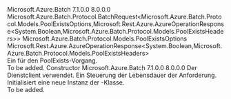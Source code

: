 <Type Name="PoolExistsBatchRequest" FullName="Microsoft.Azure.Batch.Protocol.BatchRequests.PoolExistsBatchRequest">
  <TypeSignature Language="C#" Value="public class PoolExistsBatchRequest : Microsoft.Azure.Batch.Protocol.BatchRequest&lt;Microsoft.Azure.Batch.Protocol.Models.PoolExistsOptions,Microsoft.Rest.Azure.AzureOperationResponse&lt;bool,Microsoft.Azure.Batch.Protocol.Models.PoolExistsHeaders&gt;&gt;" />
  <TypeSignature Language="ILAsm" Value=".class public auto ansi beforefieldinit PoolExistsBatchRequest extends Microsoft.Azure.Batch.Protocol.BatchRequest`2&lt;class Microsoft.Azure.Batch.Protocol.Models.PoolExistsOptions, class Microsoft.Rest.Azure.AzureOperationResponse`2&lt;bool, class Microsoft.Azure.Batch.Protocol.Models.PoolExistsHeaders&gt;&gt;" />
  <TypeSignature Language="DocId" Value="T:Microsoft.Azure.Batch.Protocol.BatchRequests.PoolExistsBatchRequest" />
  <TypeSignature Language="VB.NET" Value="Public Class PoolExistsBatchRequest&#xA;Inherits BatchRequest(Of PoolExistsOptions, AzureOperationResponse(Of Boolean, PoolExistsHeaders))" />
  <TypeSignature Language="F#" Value="type PoolExistsBatchRequest = class&#xA;    inherit BatchRequest&lt;PoolExistsOptions, AzureOperationResponse&lt;bool, PoolExistsHeaders&gt;&gt;" />
  <AssemblyInfo>
    <AssemblyName>Microsoft.Azure.Batch</AssemblyName>
    <AssemblyVersion>7.1.0.0</AssemblyVersion>
    <AssemblyVersion>8.0.0.0</AssemblyVersion>
  </AssemblyInfo>
  <Base>
    <BaseTypeName>Microsoft.Azure.Batch.Protocol.BatchRequest&lt;Microsoft.Azure.Batch.Protocol.Models.PoolExistsOptions,Microsoft.Rest.Azure.AzureOperationResponse&lt;System.Boolean,Microsoft.Azure.Batch.Protocol.Models.PoolExistsHeaders&gt;&gt;</BaseTypeName>
    <BaseTypeArguments>
      <BaseTypeArgument TypeParamName="TOptions">Microsoft.Azure.Batch.Protocol.Models.PoolExistsOptions</BaseTypeArgument>
      <BaseTypeArgument TypeParamName="TResponse">Microsoft.Rest.Azure.AzureOperationResponse&lt;System.Boolean,Microsoft.Azure.Batch.Protocol.Models.PoolExistsHeaders&gt;</BaseTypeArgument>
    </BaseTypeArguments>
  </Base>
  <Interfaces />
  <Docs>
    <summary>
            Ein <see cref="T:Microsoft.Azure.Batch.Protocol.IBatchRequest" /> für den PoolExists-Vorgang.
            </summary>
    <remarks>To be added.</remarks>
  </Docs>
  <Members>
    <Member MemberName=".ctor">
      <MemberSignature Language="C#" Value="public PoolExistsBatchRequest (Microsoft.Azure.Batch.Protocol.BatchServiceClient serviceClient, System.Threading.CancellationToken cancellationToken);" />
      <MemberSignature Language="ILAsm" Value=".method public hidebysig specialname rtspecialname instance void .ctor(class Microsoft.Azure.Batch.Protocol.BatchServiceClient serviceClient, valuetype System.Threading.CancellationToken cancellationToken) cil managed" />
      <MemberSignature Language="DocId" Value="M:Microsoft.Azure.Batch.Protocol.BatchRequests.PoolExistsBatchRequest.#ctor(Microsoft.Azure.Batch.Protocol.BatchServiceClient,System.Threading.CancellationToken)" />
      <MemberSignature Language="F#" Value="new Microsoft.Azure.Batch.Protocol.BatchRequests.PoolExistsBatchRequest : Microsoft.Azure.Batch.Protocol.BatchServiceClient * System.Threading.CancellationToken -&gt; Microsoft.Azure.Batch.Protocol.BatchRequests.PoolExistsBatchRequest" Usage="new Microsoft.Azure.Batch.Protocol.BatchRequests.PoolExistsBatchRequest (serviceClient, cancellationToken)" />
      <MemberType>Constructor</MemberType>
      <AssemblyInfo>
        <AssemblyName>Microsoft.Azure.Batch</AssemblyName>
        <AssemblyVersion>7.1.0.0</AssemblyVersion>
        <AssemblyVersion>8.0.0.0</AssemblyVersion>
      </AssemblyInfo>
      <Parameters>
        <Parameter Name="serviceClient" Type="Microsoft.Azure.Batch.Protocol.BatchServiceClient" />
        <Parameter Name="cancellationToken" Type="System.Threading.CancellationToken" />
      </Parameters>
      <Docs>
        <param name="serviceClient">Der Dienstclient verwendet.</param>
        <param name="cancellationToken">Ein <see cref="T:System.Threading.CancellationToken" /> Steuerung der Lebensdauer der Anforderung.</param>
        <summary>
            Initialisiert eine neue Instanz der <see cref="T:Microsoft.Azure.Batch.Protocol.BatchRequests.PoolExistsBatchRequest" />-Klasse.
            </summary>
        <remarks>To be added.</remarks>
      </Docs>
    </Member>
  </Members>
</Type>